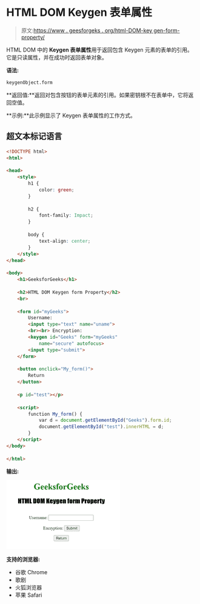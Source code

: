 # HTML DOM Keygen 表单属性

> 原文:[https://www . geesforgeks . org/html-DOM-key gen-form-property/](https://www.geeksforgeeks.org/html-dom-keygen-form-property/)

HTML DOM 中的 **Keygen 表单属性**用于返回包含 Keygen 元素的表单的引用。它是只读属性，并在成功时返回表单对象。

**语法:**

```html
keygenObject.form
```

**返回值:**返回对包含按钮的表单元素的引用。如果密钥根不在表单中，它将返回空值。

**示例:**此示例显示了 Keygen 表单属性的工作方式。

## 超文本标记语言

```html
<!DOCTYPE html>
<html>

<head>
    <style>
        h1 {
            color: green;
        }

        h2 {
            font-family: Impact;
        }

        body {
            text-align: center;
        }
    </style>
</head>

<body>
    <h1>GeeksforGeeks</h1>

    <h2>HTML DOM Keygen form Property</h2>
    <br>

    <form id="myGeeks">
        Username:
        <input type="text" name="uname">
        <br><br> Encryption:
        <keygen id="Geeks" form="myGeeks" 
            name="secure" autofocus>
        <input type="submit">
    </form>

    <button onclick="My_form()">
        Return
    </button>

    <p id="test"></p>

    <script>
        function My_form() {
            var d = document.getElementById("Geeks").form.id;
            document.getElementById("test").innerHTML = d;
        }
    </script>
</body>

</html>
```

**输出:**

![](img/de2217feaf03419d13316bb4cfa93b7d.png)

**支持的浏览器:**

*   谷歌 Chrome
*   歌剧
*   火狐浏览器
*   苹果 Safari